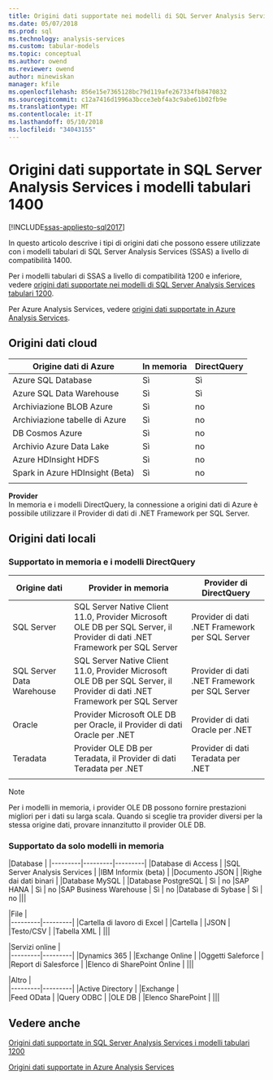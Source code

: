```yaml
---
title: Origini dati supportate nei modelli di SQL Server Analysis Services tabulari 1400 | Documenti Microsoft
ms.date: 05/07/2018
ms.prod: sql
ms.technology: analysis-services
ms.custom: tabular-models
ms.topic: conceptual
ms.author: owend
ms.reviewer: owend
author: minewiskan
manager: kfile
ms.openlocfilehash: 856e15e7365128bc79d119afe267334fb8470832
ms.sourcegitcommit: c12a7416d1996a3bcce3ebf4a3c9abe61b02fb9e
ms.translationtype: MT
ms.contentlocale: it-IT
ms.lasthandoff: 05/10/2018
ms.locfileid: "34043155"
---
```

# <a name="data-sources-supported-in-sql-server-analysis-services-tabular-1400-models"></a>Origini dati supportate in SQL Server Analysis Services i modelli tabulari 1400

[!INCLUDE[ssas-appliesto-sql2017](../../includes/ssas-appliesto-sql2017.md)]

In questo articolo descrive i tipi di origini dati che possono essere utilizzate con i modelli tabulari di SQL Server Analysis Services (SSAS) a livello di compatibilità 1400. 

Per i modelli tabulari di SSAS a livello di compatibilità 1200 e inferiore, vedere [origini dati supportate nei modelli di SQL Server Analysis Services tabulari 1200](data-sources-supported-ssas-tabular.md).

Per Azure Analysis Services, vedere [origini dati supportate in Azure Analysis Services](https://docs.microsoft.com/azure/analysis-services/analysis-services-datasource).


## <a name="cloud-data-sources"></a>Origini dati cloud

|Origine dati di Azure  |In memoria  |DirectQuery  |
|---------|---------|---------|
|Azure SQL Database     |   Sì      |    Sì      |
|Azure SQL Data Warehouse     |   Sì      |   Sì       |
|Archiviazione BLOB Azure     |   Sì       |    no      |
|Archiviazione tabelle di Azure    |   Sì       |    no      |
|DB Cosmos Azure      |  Sì        |  no        |
|Archivio Azure Data Lake     |   Sì       |    no      |
|Azure HDInsight HDFS     |     Sì     |   no       |
|Spark in Azure HDInsight (Beta)     |   Sì       |   no       |
||||

**Provider**   
In memoria e i modelli DirectQuery, la connessione a origini dati di Azure è possibile utilizzare il Provider di dati di .NET Framework per SQL Server.

## <a name="on-premises-data-sources"></a>Origini dati locali

### <a name="supported-by-in-memory-and-directquery-models"></a>Supportato in memoria e i modelli DirectQuery

|Origine dati | Provider in memoria | Provider di DirectQuery |
|  --- | --- | --- |
| SQL Server |SQL Server Native Client 11.0, Provider Microsoft OLE DB per SQL Server, il Provider di dati .NET Framework per SQL Server | Provider di dati .NET Framework per SQL Server |
| SQL Server Data Warehouse |SQL Server Native Client 11.0, Provider Microsoft OLE DB per SQL Server, il Provider di dati .NET Framework per SQL Server | Provider di dati .NET Framework per SQL Server |
| Oracle |Provider Microsoft OLE DB per Oracle, il Provider di dati Oracle per .NET |Provider di dati Oracle per .NET | |
| Teradata |Provider OLE DB per Teradata, il Provider di dati Teradata per .NET |Provider di dati Teradata per .NET | |
| | | |

> [!NOTE]
> Per i modelli in memoria, i provider OLE DB possono fornire prestazioni migliori per i dati su larga scala. Quando si sceglie tra provider diversi per la stessa origine dati, provare innanzitutto il provider OLE DB.  

### <a name="supported-by-in-memory-models-only"></a>Supportato da solo modelli in memoria

|Database  |
|---------|---------|---------|
|Database di Access     | 
|SQL Server Analysis Services     | 
|IBM Informix (beta) | 
|Documento JSON     | 
|Righe dai dati binari     | 
|Database MySQL     | 
|Database PostgreSQL    | Sì | no
|SAP HANA   | Sì | no
|SAP Business Warehouse    | Sì | no
|Database di Sybase     | Sì | no
|||

|File  |  
|---------|---------|
|Cartella di lavoro di Excel     |
|Cartella     | 
|JSON | 
|Testo/CSV    | 
|Tabella XML    | 
|||

|Servizi online  |  
|---------|---------|
|Dynamics 365      |
|Exchange Online     |
|Oggetti Saleforce    | 
|Report di Salesforce     |
|Elenco di SharePoint Online     |
|||

|Altro  |  
|---------|---------|
|Active Directory      | 
|Exchange     |  
|Feed OData     | 
|Query ODBC     | 
|OLE DB  | 
|Elenco SharePoint | 
|||

## <a name="see-also"></a>Vedere anche

[Origini dati supportate in SQL Server Analysis Services i modelli tabulari 1200](data-sources-supported-ssas-tabular.md)

[Origini dati supportate in Azure Analysis Services](https://docs.microsoft.com/azure/analysis-services/analysis-services-datasource)   
